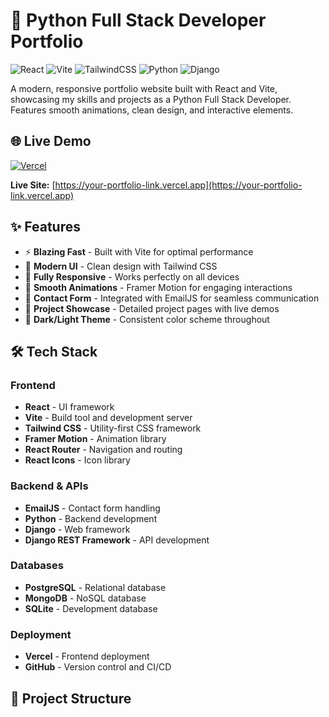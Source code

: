 # 🚀 Python Full Stack Developer Portfolio

![React](https://img.shields.io/badge/React-18.2.0-blue)
![Vite](https://img.shields.io/badge/Vite-4.4.0-purple)
![TailwindCSS](https://img.shields.io/badge/TailwindCSS-3.3.0-cyan)
![Python](https://img.shields.io/badge/Python-3.11-green)
![Django](https://img.shields.io/badge/Django-4.2-darkgreen)

A modern, responsive portfolio website built with React and Vite, showcasing my skills and projects as a Python Full Stack Developer. Features smooth animations, clean design, and interactive elements.

## 🌐 Live Demo

[![Vercel](https://img.shields.io/badge/Vercel-Deployed-black)](https://your-portfolio-link.vercel.app)

**Live Site:** [https://your-portfolio-link.vercel.app](https://your-portfolio-link.vercel.app)

## ✨ Features

- ⚡ **Blazing Fast** - Built with Vite for optimal performance
- 🎨 **Modern UI** - Clean design with Tailwind CSS
- 📱 **Fully Responsive** - Works perfectly on all devices
- 🎯 **Smooth Animations** - Framer Motion for engaging interactions
- 📧 **Contact Form** - Integrated with EmailJS for seamless communication
- 🚀 **Project Showcase** - Detailed project pages with live demos
- 🎨 **Dark/Light Theme** - Consistent color scheme throughout

## 🛠️ Tech Stack

### Frontend
- **React** - UI framework
- **Vite** - Build tool and development server
- **Tailwind CSS** - Utility-first CSS framework
- **Framer Motion** - Animation library
- **React Router** - Navigation and routing
- **React Icons** - Icon library

### Backend & APIs
- **EmailJS** - Contact form handling
- **Python** - Backend development
- **Django** - Web framework
- **Django REST Framework** - API development

### Databases
- **PostgreSQL** - Relational database
- **MongoDB** - NoSQL database
- **SQLite** - Development database

### Deployment
- **Vercel** - Frontend deployment
- **GitHub** - Version control and CI/CD

## 📁 Project Structure

